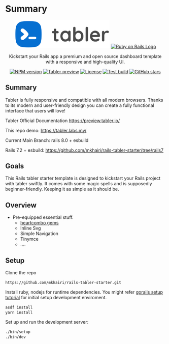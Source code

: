 # Summary

<p align="center">
<a href="https://github.com/mkhairi/rails-tabler-starter"><img src="https://raw.githubusercontent.com/tabler/tabler/dev/src/static/logo.svg" alt="A premium and open source dashboard template with a responsive and high-quality UI." width="300"></a>
<a href="https://rubyonrails.org/"><img data-t="width,height,src:svgImgPath,alt" width="240" height="100" src="https://www.logo.wine/a/logo/Ruby_on_Rails/Ruby_on_Rails-Logo.wine.svg" alt="Ruby on Rails Logo"></a>

</p>
<p align="center">
Kickstart your Rails app a premium and open source dashboard template with a responsive and high-quality UI.
</p>

<p align="center">
<a href="https://www.npmjs.com/package/@tabler/core" target="__blank"><img src="https://img.shields.io/npm/v/@tabler/core?color=1864ab&label=Latest+version" alt="NPM version"></a>
<a href="https://tabler.labs.my" target="__blank"><img src="https://img.shields.io/static/v1?label=Demo&message=preview&color=228be6" alt="Tabler preview"></a>
<a href="https://github.com/mkhairi/rails-tabler-starter/blob/master/LICENSE"><img src="https://img.shields.io/npm/l/tabler.svg?label=License&message=MIT&color=1c7ed6" alt="License"></a>
<a href="https://github.com/mkhairi/rails-tabler-starter/actions/workflows/ci.yml" target="__blank"><img alt="Test build" src="https://github.com/mkhairi/rails-tabler-starter/actions/workflows/ci.yml/badge.svg"></a>
<a href="https://github.com/mkhairi/rails-tabler-starter" target="__blank"><img alt="GitHub stars" src="https://img.shields.io/github/stars/mkhairi/rails-tabler-starter?style=social"></a>
</p>


## Summary
Tabler is fully responsive and compatible with all modern browsers. Thanks to its modern and user-friendly design you can create a fully functional interface that users will love!

Tabler Official Documentation https://preview.tabler.io/

This repo demo: https://tabler.labs.my/

Current Main Branch: rails 8.0 + esbuild

Rails 7.2 + esbuild: https://github.com/mkhairi/rails-tabler-starter/tree/rails7


## Goals

This Rails tabler starter template is designed to kickstart your Rails project with tabler swiftly. It comes with some magic spells and is supposedly beginner-friendly. Keeping it as simple as it should be.

## Overview

* Pre-equipped essential stuff.
  - [heartcombo gems](https://github.com/heartcombo)
  - Inline Svg
  - Simple Navigation
  - Tinymce
  - ....

## Setup

Clone the repo
```
https://github.com/mkhairi/rails-tabler-starter.git
```

Install ruby, nodejs for runtime dependencies. You might refer [gorails setup tutorial](https://gorails.com/setup) for initial setup development enviroment.
```
asdf install
yarn install
```

Set up and run the development server:
```
./bin/setup
./bin/dev
```
